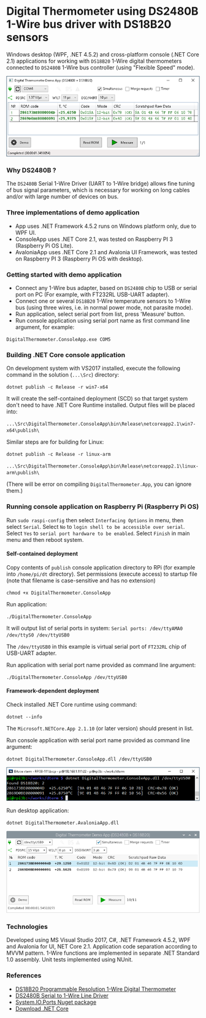 # Digital Thermometer using DS2480B 1-Wire bus driver with DS18B20 sensors
Windows desktop (WPF, .NET 4.5.2) and cross-platform console (.NET Core 2.1) applications for working with `DS18B20` 1-Wire digital thermometers connected to `DS2480B` 1-Wire bus controller (using "Flexible Speed" mode).

![Demo screenshot](https://github.com/apdevelop/digital-thermometer-ds2480b-ds18b20/blob/master/Docs/DigitalThermometerScreenshot.png)

### Why DS2480B ?
The `DS2480B` Serial 1-Wire Driver (UART to 1-Wire bridge) allows fine tuning of bus signal parameters, which is necessary for working on long cables and/or with large number of devices on bus.

### Three implementations of demo application
* App uses .NET Framework 4.5.2 runs on Windows platform only, due to WPF UI. 
* ConsoleApp uses .NET Core 2.1, was tested on Raspberry PI 3 (Raspberry Pi OS Lite).
* AvaloniaApp uses .NET Core 2.1 and Avalonia UI Framework, was tested on Raspberry PI 3 (Raspberry Pi OS with desktop).

### Getting started with demo application
* Connect any 1-Wire bus adapter, based on `DS2480B` chip to USB or serial port on PC (For example, with FT232RL USB-UART adapter).
* Connect one or several `DS18B20` 1-Wire temperature sensors to 1-Wire bus (using three wires, i.e. in normal power mode, not parasite mode).
* Run application, select serial port from list, press 'Measure' button.
* Run console application using serial port name as first command line argument, for example:

`DigitalThermometer.ConsoleApp.exe COM5`

### Building .NET Core console application

On development system with VS2017 installed, execute the following command in the solution (`...\Src`) directory:

`dotnet publish -c Release -r win7-x64`

It will create the self-contained deployment (SCD) so that target system don't need to have .NET Core Runtime installed.
Output files will be placed into:

`...\Src\DigitalThermometer.ConsoleApp\bin\Release\netcoreapp2.1\win7-x64\publish\`

Similar steps are for building for Linux:

`dotnet publish -c Release -r linux-arm`

`...\Src\DigitalThermometer.ConsoleApp\bin\Release\netcoreapp2.1\linux-arm\publish\`

(There will be error on compiling `DigitalThermometer.App`, you can ignore them.)

### Running console application on Raspberry Pi (Raspberry Pi OS)
Run `sudo raspi-config` then select `Interfacing Options` in menu, then select `Serial`. 
Select `No` to `login shell to be accessible over serial`.
Select `Yes` to `serial port hardware to be enabled`.
Select `Finish` in main menu and then reboot system.

#### Self-contained deployment
Copy contents of `publish` console application directory to RPi (for example into `/home/pi/dt` directory).
Set permissions (execute access) to startup file (note that filename is case-sensitive and has no extension)

`chmod +x DigitalThermometer.ConsoleApp`

Run application:

`./DigitalThermometer.ConsoleApp`

It will output list of serial ports in system:
`Serial ports: /dev/ttyAMA0 /dev/ttyS0 /dev/ttyUSB0`

The `/dev/ttyUSB0` in this example is virtual serial port of `FT232RL` chip of USB-UART adapter.

Run application with serial port name provided as command line argument:

`./DigitalThermometer.ConsoleApp /dev/ttyUSB0`

#### Framework-dependent deployment

Check installed .NET Core runtime using command:

`dotnet --info`

The `Microsoft.NETCore.App 2.1.10` (or later version) should present in list.

Run console application with serial port name provided as command line argument:

`dotnet DigitalThermometer.ConsoleApp.dll /dev/ttyUSB0`

![Raspberry Pi OS Lite](https://github.com/apdevelop/digital-thermometer-ds2480b-ds18b20/blob/master/Docs/DigitalThermometerConsoleRPi.png)

Run desktop application:

`dotnet DigitalThermometer.AvaloniaApp.dll`

![Raspberry Pi OS with desktop](https://github.com/apdevelop/digital-thermometer-ds2480b-ds18b20/blob/master/Docs/DigitalThermometerAvaloniaAppRPi.png)

### Technologies
Developed using MS Visual Studio 2017, C#, .NET Framework 4.5.2, WPF and Avalonia for UI, NET Core 2.1. Application code separation according to MVVM pattern.
1-Wire functions are implemented in separate .NET Standard 1.0 assembly. Unit tests implemented using NUnit. 

### References
* [DS18B20 Programmable Resolution 1-Wire Digital Thermometer](https://www.maximintegrated.com/en/products/DS18B20)
* [DS2480B Serial to 1-Wire Line Driver](https://www.maximintegrated.com/en/products/DS2480B)
* [System.IO.Ports Nuget package](https://www.nuget.org/packages/System.IO.Ports/)
* [Download .NET Core](https://dotnet.microsoft.com/download/dotnet-core)
